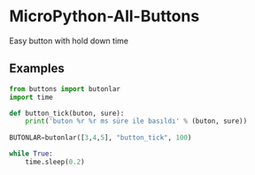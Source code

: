 # MicroPython-All-Buttons
Easy button with hold down time

## Examples

```python
from buttons import butonlar
import time

def button_tick(buton, sure):
    print('buton %r %r ms süre ile basıldı' % (buton, sure))
    
BUTONLAR=butonlar([3,4,5], "button_tick", 100)

while True:
    time.sleep(0.2)
```
